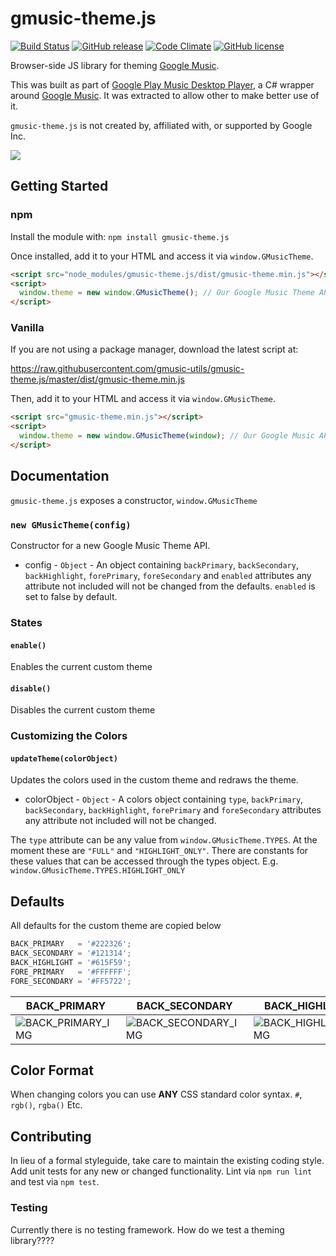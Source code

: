 # gmusic-theme.js
[![Build Status](https://travis-ci.org/gmusic-utils/gmusic-theme.js.svg?branch=master)](https://travis-ci.org/gmusic-utils/gmusic-theme.js)
[![GitHub release](https://img.shields.io/github/tag/gmusic-utils/gmusic-theme.js.svg)]()
[![Code Climate](https://img.shields.io/codeclimate/github/gmusic-utils/gmusic-theme.js.svg)]()
[![GitHub license](https://img.shields.io/github/license/gmusic-utils/gmusic-theme.js.svg)]()

Browser-side JS library for theming [Google Music][].

[Google Music]: https://play.google.com/music/

This was built as part of [Google Play Music Desktop Player][], a C# wrapper around [Google Music][].  It was extracted to allow other to make better use of it.

`gmusic-theme.js` is not created by, affiliated with, or supported by Google Inc.

[Google Play Music Desktop Player]: https://github.com/MarshallOfSound/Google-Play-Music-Desktop-Player-UNOFFICIAL-
[Google Music]: https://play.google.com/music/listen

![](https://www.samuel.ninja/img/gpmdp_screen.gif)

## Getting Started
### npm
Install the module with: `npm install gmusic-theme.js`

Once installed, add it to your HTML and access it via `window.GMusicTheme`.

```html
<script src="node_modules/gmusic-theme.js/dist/gmusic-theme.min.js"></script>
<script>
  window.theme = new window.GMusicTheme(); // Our Google Music Theme API
</script>
```

### Vanilla
If you are not using a package manager, download the latest script at:

https://raw.githubusercontent.com/gmusic-utils/gmusic-theme.js/master/dist/gmusic-theme.min.js

Then, add it to your HTML and access it via `window.GMusicTheme`.

```html
<script src="gmusic-theme.min.js"></script>
<script>
  window.theme = new window.GMusicTheme(window); // Our Google Music API
</script>
```

## Documentation
`gmusic-theme.js` exposes a constructor, `window.GMusicTheme`

### `new GMusicTheme(config)`
Constructor for a new Google Music Theme API.

- config - `Object` -  An object containing `backPrimary`, `backSecondary`,
`backHighlight`, `forePrimary`, `foreSecondary` and `enabled` attributes any attribute not
included will not be changed from the defaults.  `enabled` is set to false by default.

### States

#### `enable()`
Enables the current custom theme

#### `disable()`
Disables the current custom theme

### Customizing the Colors

#### `updateTheme(colorObject)`
Updates the colors used in the custom theme and redraws the theme.

- colorObject - `Object` -  A colors object containing `type`, `backPrimary`, `backSecondary`,
`backHighlight`, `forePrimary` and `foreSecondary` attributes any attribute not
included will not be changed.

The `type` attribute can be any value from `window.GMusicTheme.TYPES`.  At the moment
these are `"FULL"` and `"HIGHLIGHT_ONLY"`.  There are constants for these values that
can be accessed through the types object.  E.g. `window.GMusicTheme.TYPES.HIGHLIGHT_ONLY`

## Defaults
All defaults for the custom theme are copied below

```js
BACK_PRIMARY   = '#222326';
BACK_SECONDARY = '#121314';
BACK_HIGHLIGHT = '#615F59';
FORE_PRIMARY   = '#FFFFFF';
FORE_SECONDARY = '#FF5722';
```

|      BACK_PRIMARY     |      BACK_SECONDARY     |      BACK_HIGHLIGHT     |      FORE_PRIMARY     |      FORE_SECONDARY     |
|-----------------------|-------------------------|-------------------------|-----------------------|-------------------------|
| ![BACK_PRIMARY_IMG][] | ![BACK_SECONDARY_IMG][] | ![BACK_HIGHLIGHT_IMG][] | ![FORE_PRIMARY_IMG][] | ![FORE_SECONDARY_IMG][] |

[BACK_PRIMARY_IMG]: https://img.shields.io/badge/%23222326-%20%20%20-222326.svg
[BACK_SECONDARY_IMG]: https://img.shields.io/badge/%23121314-%20%20%20-121314.svg
[BACK_HIGHLIGHT_IMG]: https://img.shields.io/badge/%23615F59-%20%20%20-615F59.svg
[FORE_PRIMARY_IMG]: https://img.shields.io/badge/%23FFFFFF-%20%20%20-FFFFFF.svg
[FORE_SECONDARY_IMG]: https://img.shields.io/badge/%23FF5722-%20%20%20-FF5722.svg?2

## Color Format
When changing colors you can use **ANY** CSS standard color syntax.  `#`, `rgb()`, `rgba()` Etc.


## Contributing
In lieu of a formal styleguide, take care to maintain the existing coding style. Add unit tests for any new or changed functionality. Lint via `npm run lint` and test via `npm test`.

### Testing
Currently there is no testing framework.  How do we test a theming library????
